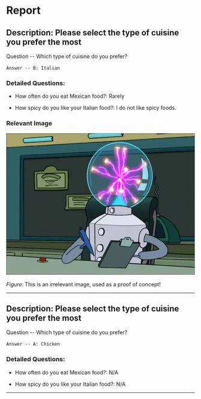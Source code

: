 
# Report


## Description: Please select the type of cuisine you prefer the most

Question -- Which type of cuisine do you prefer?

    Answer -- B: Italian

### Detailed Questions: 
- How often do you eat Mexican food?: Rarely 
 
- How spicy do you like your Italian food?: I do not like spicy foods. 
 


### Relevant Image

![This is an irrelevant image, used as a proof of concept!](images/Dr._Perceptron.jpg)

*Figure*: This is an irrelevant image, used as a proof of concept!

----------------

## Description: Please select the type of cuisine you prefer the most

Question -- Which type of cuisine do you prefer?

    Answer -- A: Chicken

### Detailed Questions: 
- How often do you eat Mexican food?: N/A 
 
- How spicy do you like your Italian food?: N/A 
 


----------------
